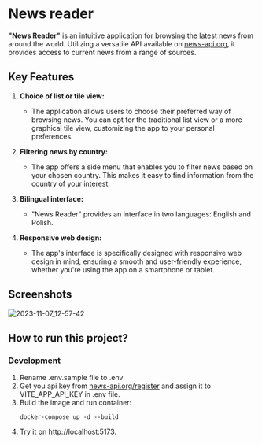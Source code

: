 # News reader

**"News Reader"** is an intuitive application for browsing the latest news from around the world. Utilizing a versatile API available on [news-api.org](https://news-api.org), it provides access to current news from a range of sources.

## Key Features

1. **Choice of list or tile view:**

   - The application allows users to choose their preferred way of browsing news. You can opt for the traditional list view or a more graphical tile view, customizing the app to your personal preferences.

2. **Filtering news by country:**

   - The app offers a side menu that enables you to filter news based on your chosen country. This makes it easy to find information from the country of your interest.

3. **Bilingual interface:**

   - "News Reader" provides an interface in two languages: English and Polish.

4. **Responsive web design:**
   - The app's interface is specifically designed with responsive web design in mind, ensuring a smooth and user-friendly experience, whether you're using the app on a smartphone or tablet.

## Screenshots

![2023-11-07_12-57-42](https://github.com/adrianwo/news-reader/assets/5526483/cd010902-56ca-4e60-be33-c5bc9dfa5c86)

## How to run this project?

### Development

1. Rename .env.sample file to .env
2. Get you api key from [news-api.org/register](https://news-api.org/register) and assign it to VITE_APP_API_KEY in .env file.
3. Build the image and run container:
   ```shell
   docker-compose up -d --build
   ```
4. Try it on http://localhost:5173.
